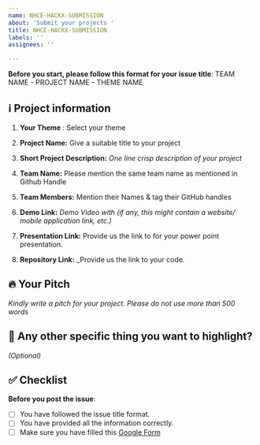 ```yaml
---
name: NHCE-HACKX-SUBMISSION
about: 'Submit your projects '
title: NHCE-HACKX-SUBMISSION
labels: ''
assignees: ''

---
```


**Before you start, please follow this format for your issue title**:
TEAM NAME - PROJECT NAME - THEME NAME

## ℹ️ Project information


1. **Your Theme** : Select your theme
 
2. **Project Name:** Give a suitable title to your project

3. **Short Project Description:** _One line crisp description of your project_

4. **Team Name:** Please mention the same team name as mentioned in Github Handle 

5. **Team Members:** Mention their Names & tag their GitHub handles

6. **Demo Link:** _Demo Video with (if any, this might contain a website/ mobile application link, etc.)_

7. **Presentation Link:** Provide us the link to for your power point presentation. 

8. **Repository Link:** _Provide us the link to your code. 

## 🔥 Your Pitch
_Kindly write a pitch for your project. Please do not use more than 500 words_



## 🔦 Any other specific thing you want to highlight?
_(Optional)_


## ✅ Checklist

**Before you post the issue**:
- [ ] You have followed the issue title format.
- [ ] You have provided all the information correctly.
- [ ] Make sure you have filled this [Google Form](https://forms.gle/t7jMpeeLSfeKttMV6)
